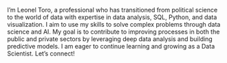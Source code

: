 I’m Leonel Toro, a professional who has transitioned from political science to the world of data with expertise in data analysis, SQL, Python, and data visualization.
I aim to use my skills to solve complex problems through data science and AI.
My goal is to contribute to improving processes in both the public and private sectors by leveraging deep data analysis and building predictive models. 
I am eager to continue learning and growing as a Data Scientist. Let’s connect!
